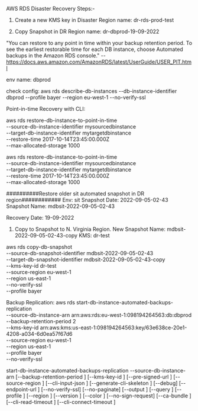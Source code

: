 AWS RDS Disaster Recovery Steps:-

1. Create a new KMS key in Disaster Region
    name: dr-rds-prod-test

2. Copy Snapshot in DR Region
    name: dr-dbprod-19-09-2022

"You can restore to any point in time within your backup retention period. To see the earliest restorable time for each DB instance, choose Automated backups in the Amazon RDS console."
-- https://docs.aws.amazon.com/AmazonRDS/latest/UserGuide/USER_PIT.html


env name: dbprod

check config:
aws rds describe-db-instances --db-instance-identifier dbprod --profile bayer --region eu-west-1 --no-verify-ssl


Point-in-time Recovery with CLI:

aws rds restore-db-instance-to-point-in-time \
    --source-db-instance-identifier mysourcedbinstance \
    --target-db-instance-identifier mytargetdbinstance \
    --restore-time 2017-10-14T23:45:00.000Z \
    --max-allocated-storage 1000

aws rds restore-db-instance-to-point-in-time \
    --source-db-instance-identifier mysourcedbinstance \
    --target-db-instance-identifier mytargetdbinstance \
    --restore-time 2017-10-14T23:45:00.000Z \
    --max-allocated-storage 1000


##########Restore older sit automated snapshot in DR region############
Env: sit
Snapshot Date: 2022-09-05-02-43
Snapshot Name: mdbsit-2022-09-05-02-43

Recovery Date: 19-09-2022

1. Copy to Snapshot to N. Virginia Region.
    New Snapshot Name: mdbsit-2022-09-05-02-43-copy
    KMS: dr-test

aws rds copy-db-snapshot \
    --source-db-snapshot-identifier mdbsit-2022-09-05-02-43 \
    --target-db-snapshot-identifier mdbsit-2022-09-05-02-43-copy \
    --kms-key-id dr-test \
    --source-region eu-west-1 \
    --region us-east-1 \
    --no-verify-ssl \
    --profile bayer


Backup Replication:
aws rds start-db-instance-automated-backups-replication \
--source-db-instance-arn arn:aws:rds:eu-west-1:098194264563:db:dbprod \
--backup-retention-period 2 \
--kms-key-id arn:aws:kms:us-east-1:098194264563:key/63e638ce-20e1-4208-a034-6d0ea57f67d6 \
--source-region eu-west-1 \
--region us-east-1 \
--profile bayer \
--no-verify-ssl


start-db-instance-automated-backups-replication
--source-db-instance-arn <value>
[--backup-retention-period <value>]
[--kms-key-id <value>]
[--pre-signed-url <value>]
[--source-region <value>]
[--cli-input-json <value>]
[--generate-cli-skeleton <value>]
[--debug]
[--endpoint-url <value>]
[--no-verify-ssl]
[--no-paginate]
[--output <value>]
[--query <value>]
[--profile <value>]
[--region <value>]
[--version <value>]
[--color <value>]
[--no-sign-request]
[--ca-bundle <value>]
[--cli-read-timeout <value>]
[--cli-connect-timeout <value>]
